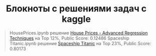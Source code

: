 <h1 align="center">Блокноты с решениями задач с kaggle</h1>

>HousePrices.ipynb решение <a href='https://www.kaggle.com/competitions/house-prices-advanced-regression-techniques'>House Prices - Advanced Regression Techniques</a> на Top 12%,
Public Score: 0.12486
>Spaceship Titanic.ipynb решение <a href='https://www.kaggle.com/competitions/spaceship-titanic'>Spaceship Titanic</a> на Top 23%,
Public Score: 0.80173
